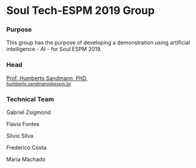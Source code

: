 # Soul Tech-ESPM 2019 Group

### Purpose

This group has the purpose of developing a demonstration using artificial intelligence - AI - for Soul ESPM 2019.

### Head

[Prof. Humberto Sandmann, PhD.](https://hsandmann.github.io/)
<br><small>[humberto.sandmann@espm.br](mailto:humberto.sandmann@espm.br)</small>

### Technical Team

Gabriel Zsigmond

Flavia Fontes

Silvio Silva

Frederico Costa

Maria Machado



